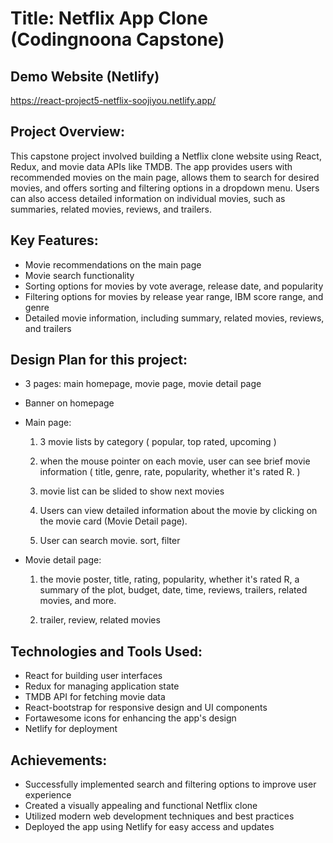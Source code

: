 # Title: Netflix App Clone (Codingnoona Capstone)

## Demo Website (Netlify)
 https://react-project5-netflix-soojiyou.netlify.app/

## Project Overview:
This capstone project involved building a Netflix clone website using React, Redux, and movie data APIs like TMDB. The app provides users with recommended movies on the main page, allows them to search for desired movies, and offers sorting and filtering options in a dropdown menu. Users can also access detailed information on individual movies, such as summaries, related movies, reviews, and trailers.

## Key Features:

* Movie recommendations on the main page
* Movie search functionality
* Sorting options for movies by vote average, release date, and popularity
* Filtering options for movies by release year range, IBM score range, and genre
* Detailed movie information, including summary, related movies, reviews, and trailers

## Design Plan for this project:
* 3 pages: main homepage, movie page, movie detail page
* Banner on homepage
* Main page:

    1. 3 movie lists by category ( popular, top rated, upcoming )
    
    2. when the mouse pointer on each movie, user can see brief movie information ( title, genre, rate, popularity, whether it's rated R. )
    
    3. movie list can be slided to show next movies
    
    4. Users can view detailed information about the movie by clicking on the movie card (Movie Detail page).
    
    5. User can search movie. sort, filter
    
* Movie detail page:
    1. the movie poster, title, rating, popularity, whether it's rated R, a summary of the plot, budget, date, time, reviews, trailers, related movies, and more.
    
    2. trailer, review, related movies


## Technologies and Tools Used:

* React for building user interfaces
* Redux for managing application state
* TMDB API for fetching movie data
* React-bootstrap for responsive design and UI components
* Fortawesome icons for enhancing the app's design
* Netlify for deployment


## Achievements:

* Successfully implemented search and filtering options to improve user experience
* Created a visually appealing and functional Netflix clone
* Utilized modern web development techniques and best practices
* Deployed the app using Netlify for easy access and updates
